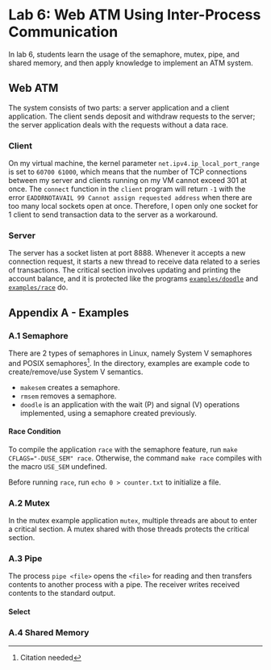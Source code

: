 # Lab 6: Web ATM Using Inter-Process Communication

In lab 6, students learn the usage of the semaphore, mutex, pipe, and shared memory, and then apply knowledge to implement an ATM system.

## Web ATM

The system consists of two parts: a server application and a client application. The client sends deposit and withdraw requests to the server; the server application deals with the requests without a data race.

### Client

On my virtual machine, the kernel parameter `net.ipv4.ip_local_port_range` is set to `60700 61000`, which means that the number of TCP connections between my server and clients running on my VM cannot exceed 301 at once. The `connect` function in the `client` program will return `-1` with the error `EADDRNOTAVAIL 99 Cannot assign requested address` when there are too many local sockets open at once. Therefore, I open only one socket for 1 client to send transaction data to the server as a workaround.

### Server

The server has a socket listen at port 8888. Whenever it accepts a new connection request, it starts a new thread to receive data related to a series of transactions. The critical section involves updating and printing the account balance, and it is protected like the programs [`examples/doodle`](./examples/doodle.c) and [`examples/race`](./examples/race.c) do.

## Appendix A - Examples

### A.1 Semaphore

There are 2 types of semaphores in Linux, namely System V semaphores and POSIX semaphores[^semaphore-type]. In the directory, examples are example code to create/remove/use System V semantics.

[^semaphore-type]: Citation needed

- `makesem` creates a semaphore.
- `rmsem` removes a semaphore.
- `doodle` is an application with the wait (P) and signal (V) operations implemented, using a semaphore created previously.

#### Race Condition

To compile the application `race` with the semaphore feature, run `make CFLAGS="-DUSE_SEM" race`. Otherwise, the command `make race` compiles with the macro `USE_SEM` undefined.

Before running `race`, run `echo 0 > counter.txt` to initialize a file.

### A.2 Mutex

In the mutex example application `mutex`, multiple threads are about to enter a critical section. A mutex shared with those threads protects the critical section.

### A.3 Pipe

The process `pipe <file>` opens the `<file>` for reading and then transfers contents to another process with a pipe. The receiver writes received contents to the standard output.

#### Select

### A.4 Shared Memory
